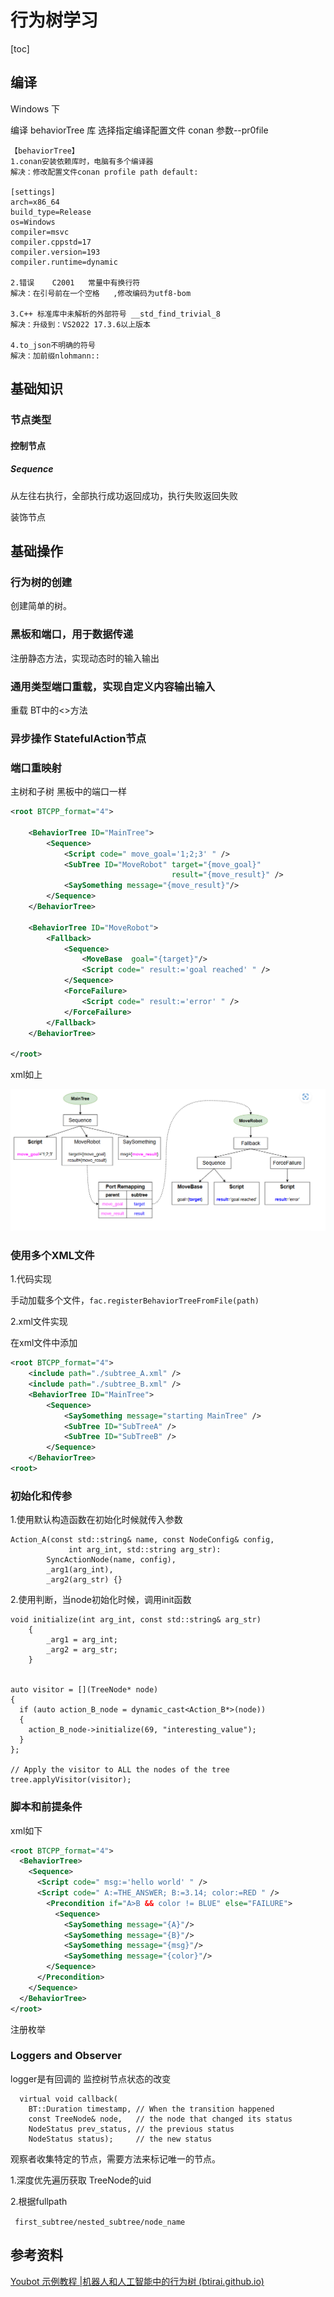 # 行为树学习

[toc]





## 编译

Windows 下

编译 behaviorTree 库 选择指定编译配置文件  conan 参数--pr0file

```
【behaviorTree】
1.conan安装依赖库时，电脑有多个编译器
解决：修改配置文件conan profile path default:

[settings]
arch=x86_64
build_type=Release
os=Windows
compiler=msvc
compiler.cppstd=17
compiler.version=193
compiler.runtime=dynamic

2.错误	C2001	常量中有换行符
解决：在引号前在一个空格   ,修改编码为utf8-bom

3.C++ 标准库中未解析的外部符号 __std_find_trivial_8
解决：升级到：VS2022 17.3.6以上版本

4.to_json不明确的符号
解决：加前缀nlohmann::
```

## 基础知识

### 节点类型

#### 控制节点

##### Sequence   

从左往右执行，全部执行成功返回成功，执行失败返回失败



装饰节点





## 基础操作

### 行为树的创建

创建简单的树。

### 黑板和端口，用于数据传递

注册静态方法，实现动态时的输入输出



### 通用类型端口重载，实现自定义内容输出输入

重载 BT中的<>方法





### 异步操作  StatefulAction节点



### 端口重映射

主树和子树 黑板中的端口一样

```xml
<root BTCPP_format="4">

    <BehaviorTree ID="MainTree">
        <Sequence>
            <Script code=" move_goal='1;2;3' " />
            <SubTree ID="MoveRobot" target="{move_goal}" 
                                    result="{move_result}" />
            <SaySomething message="{move_result}"/>
        </Sequence>
    </BehaviorTree>

    <BehaviorTree ID="MoveRobot">
        <Fallback>
            <Sequence>
                <MoveBase  goal="{target}"/>
                <Script code=" result:='goal reached' " />
            </Sequence>
            <ForceFailure>
                <Script code=" result:='error' " />
            </ForceFailure>
        </Fallback>
    </BehaviorTree>

</root>
```

xml如上

![image-20240424170840674](./img/image-20240424170840674.png)



### 使用多个XML文件

1.代码实现

手动加载多个文件，`fac.registerBehaviorTreeFromFile(path)`

2.xml文件实现

在xml文件中添加

```xml
<root BTCPP_format="4">
    <include path="./subtree_A.xml" />
    <include path="./subtree_B.xml" />
    <BehaviorTree ID="MainTree">
        <Sequence>
            <SaySomething message="starting MainTree" />
            <SubTree ID="SubTreeA" />
            <SubTree ID="SubTreeB" />
        </Sequence>
    </BehaviorTree>
<root>
```



### 初始化和传参

1.使用默认构造函数在初始化时候就传入参数

```
Action_A(const std::string& name, const NodeConfig& config,
             int arg_int, std::string arg_str):
        SyncActionNode(name, config),
        _arg1(arg_int),
        _arg2(arg_str) {}
```



2.使用判断，当node初始化时候，调用init函数

```
void initialize(int arg_int, const std::string& arg_str)
    {
        _arg1 = arg_int;
        _arg2 = arg_str;
    }
    
    
auto visitor = [](TreeNode* node)
{
  if (auto action_B_node = dynamic_cast<Action_B*>(node))
  {
    action_B_node->initialize(69, "interesting_value");
  }
};

// Apply the visitor to ALL the nodes of the tree
tree.applyVisitor(visitor);
```





### 脚本和前提条件

xml如下

```xml
<root BTCPP_format="4">
  <BehaviorTree>
    <Sequence>
      <Script code=" msg:='hello world' " />
      <Script code=" A:=THE_ANSWER; B:=3.14; color:=RED " />
        <Precondition if="A>B && color != BLUE" else="FAILURE">
          <Sequence>
            <SaySomething message="{A}"/>
            <SaySomething message="{B}"/>
            <SaySomething message="{msg}"/>
            <SaySomething message="{color}"/>
        </Sequence>
      </Precondition>
    </Sequence>
  </BehaviorTree>
</root>
```

注册枚举



### Loggers and Observer

logger是有回调的 监控树节点状态的改变

```
  virtual void callback(
    BT::Duration timestamp, // When the transition happened
    const TreeNode& node,   // the node that changed its status
    NodeStatus prev_status, // the previous status
    NodeStatus status);     // the new status
```

观察者收集特定的节点，需要方法来标记唯一的节点。

1.深度优先遍历获取 TreeNode的uid

2.根据fullpath

` first_subtree/nested_subtree/node_name`











## 参考资料

[Youbot 示例教程 |机器人和人工智能中的行为树 (btirai.github.io)](https://btirai.github.io/youbot)
